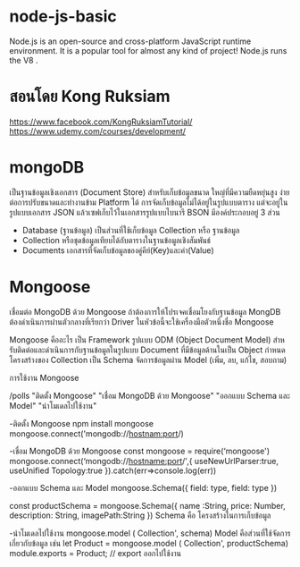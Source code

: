 # node-js-basic

Node.js is an open-source and cross-platform JavaScript runtime environment. It is a popular tool for almost any kind of project! Node.js runs the V8 .

# สอนโดย Kong Ruksiam

https://www.facebook.com/KongRuksiamTutorial/
https://www.udemy.com/courses/development/

# mongoDB

เป็นฐานข้อมูลเชิงเอกสาร (Document Store) สําหรับเก็บข้อมูลขนาด ใหญ่ที่มีความยืดหยุ่นสูง ง่ายต่อการปรับขนาดและทํางานข้าม Platform ได้ การจัดเก็บข้อมูลไม่ได้อยู่ในรูปแบบตาราง แต่จะอยู่ในรูปแบบเอกสาร JSON แล้วเซฟเก็บไว้ในเอกสารรูปแบบไบนารี BSON
มีองค์ประกอบอยู่ 3 ส่วน

- Database (ฐานข้อมูล) เป็นส่วนที่ใช้เก็บข้อมูล Collection หรือ ฐานข้อมูล
- Collection หรือชุดข้อมูลเทียบได้กับตารางในฐานข้อมูลเชิงสัมพันธ์
- Documents เอกสารที่จัดเก็บข้อมูลของคู่คีย์(Key)และค่า(Value)

# Mongoose

เชื่อมต่อ MongoDB ด้วย Mongoose
ถ้าต้องการให้โปรเจคเชื่อมโยงกับฐานข้อมูล MongDB ต้องดำเนินการผ่านตัวกลางที่เรียกว่า Driver ในหัวข้อนี้จะใช้เครื่องมือตัวหนึ่งชื่อ Mongoose

Mongoose คืออะไร
เป็น Framework รูปแบบ ODM (Object Document Model)
สําหรับติดต่อและดําเนินการกับฐานข้อมูลในรูปแบบ Document ที่มีข้อมูลด้านในเป็น Object
กําหนดโครงสร้างของ Collection เป็น Schema จัดการข้อมูลผ่าน Model (เพิ่ม, ลบ, แก้ไข, สอบถาม)

การใช้งาน Mongoose

/polls "ติดตั้ง Mongoose" "เชื่อม MongoDB ด้วย Mongoose" "ออกแบบ Schema และ Model" "นำโมเดลไปใช้งาน"

-ติดตั้ง Mongoose
npm install mongoose
mongoose.connect('mongodb://<hostnam:port>/<database>)

-เชื่อม MongoDB ด้วย Mongoose
const mongoose = require(‘mongoose')
mongoose.connect(‘mongodb://<hostname:port>/<database>',{
useNewUrlParser:true,
useUnified Topology:true
}).catch(err=>console.log(err))

-ออกแบบ Schema และ Model
mongoose.Schema({
field: type,
field: type
})

const productSchema = mongoose.Schema({
name :String,
price: Number,
description: String,
imagePath:String
})
Schema คือ โครงสร้างในการเก็บข้อมูล

-นำโมเดลไปใช้งาน
mongoose.model ( Collection', schema)
Model คือส่วนที่ใช้จัดการเกี่ยวกับข้อมูล เช่น
let Product = mongoose.model ( Collection', productSchema)
module.exports = Product; // export ออกไปใช้งาน
